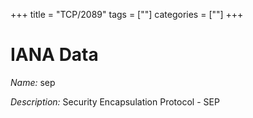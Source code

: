 +++
title = "TCP/2089"
tags = [""]
categories = [""]
+++

# IANA Data

_Name:_ sep

_Description:_ Security Encapsulation Protocol - SEP

